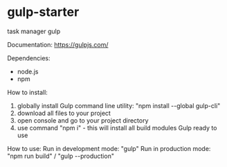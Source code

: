 # gulp-starter
 task manager gulp  

Documentation:
https://gulpjs.com/

Dependencies:
- node.js
- npm 

How to install:
1. globally install Gulp command line utility: "npm install --global gulp-cli"
2. download all files to your project
3. open console and go to your project directory
4. use command "npm i" - this will install all build modules 
Gulp ready to use

How to use:
Run in development mode: "gulp"
Run in production mode: "npm run build" /  "gulp --production" 
